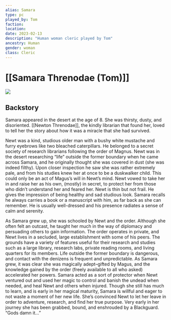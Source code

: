 ```yaml
---
alias: Samara
type: pc
played_by: Tom
faction:
location: 
date: 2023-02-13
description: "Human woman cleric played by Tom"
ancestry: Human
gender: woman
class: Cleric
---
```

# [[Samara Threnodae (Tom)]]
![](https://lh6.googleusercontent.com/5ncLy275v8fozcuhwzet-Trhhmr6TVhoteCg5GM6Y_Qdl7p8VJy0-fy1OBYlvbi5HoR8dqmxtktDZtDTxWzSvcpo-bzRhW8HUiDGeHqs5gshlHksdWvNy6hhAhJP0bvjuN65P512CGfxvnEild_mkA)

## Backstory
Samara appeared in the desert at the age of 8. She was thirsty, dusty, and disoriented. [[Newton Threnodae]], the kindly librarian that found her, loved to tell her the story about how it was a miracle that she had survived.

Newt was a kind, studious older man with a bushy white mustache and furry eyebrows like two bleached caterpillars. He belonged to a secret society of research librarians following the order of Magnus. Newt was in the desert researching “life” outside the former  boundary when he came across Samara, and he originally thought she was covered in dust (she was indeed filthy). Upon closer inspection he saw she was rather extremely pale, and from his studies knew her at once to be a duskwalker child. This could only be an act of Magus’s will in Newt’s mind. Newt vowed to take her in and raise her as his own, (mostly) in secret, to protect her from those who didn’t understand her and feared her.
Newt is thin but not frail. He gives the impression of being healthy and sad studious look. Samara recalls he always carries a book or a manuscript with him,  as far back as she can remember. He is usually well-dressed and his presence radiates a sense of calm and serenity.

As Samara grew up, she was schooled by Newt and the order. Although she often felt an outcast, he taught her much in the way of diplomacy and persuading others to gain information. The order operates in private, and Newt lives in a secluded, large establishment with some of his peers. The grounds have a variety of features useful for their research and studies such as a large library, research labs, private reading rooms, and living quarters for its members. Life outside the former boundary is dangerous, and contact with the denizens is frequent and unpredictable. As Samara grew, it was clear she was magically adept–gifted by Magus, and the knowledge gained by the order (freely available to all who asked) accelerated her powers. Samara acted as a sort of protector when Newt ventured out and used her magic to control and banish the undead when needed, and heal Newt and others when injured. Though she still has much to learn, and is early in her magical maturity, Samara is willful and eager to not waste a moment of her new life. She’s convinced Newt to let her leave in order to adventure, research, and find her true purpose.  Very early in her journey she has been grabbed, bound, and enshrouded by a Blackguard. “Gods damn it…”
